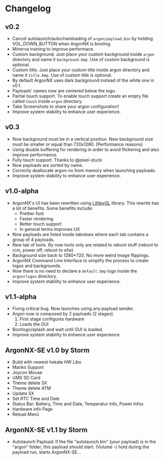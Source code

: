# Changelog

## v0.2

- Cancel autolaunch/autochainloading of `argon/payload.bin` by holding VOL_DOWN_BUTTON when ArgonNX is booting.
- Minerva training to improve performace.
- Custom background. Just place your custom background inside `argon` directory and name it `background.bmp`. Use of custom background is optional.
- Custom title. Just place your custom title inside argon directory and name it `title.bmp`. Use of custom title is optional.
- By default ArgonNX uses dark background instead of the white one in v0.1.
- Payloads' names now are centered below the logo.
- Partial touch support. To enable touch support create an empty file called `touch` inside `argon` directory.
- Take Screenshots to share your argon configuration! 
- Improve system stability to enhance user experience.

## v0.3

- Now background must be in a vertical position. New background size must be smaller or equal than 720x1280. (Performance reasons)
- Using double buffering for rendering in order to avoid flickering and also improve performance.
- Fully touch support. Thanks to @pixel-stuck
- Now payloads are sorted by name.
- Correctly deallocate argon-nx from memory when launching payloads.
- Improve system stability to enhance user experience.

## v1.0-alpha

- ArgonNX's UI has been rewritten using [LittlevGL]() library. This rewrite has a lot of benefits. Some benefits include:
    - Prettier font
    - Faster rendering
    - Better touch support
    - In general terms improves UX
- Now payloads are listed inside tabviews where each tab contains a group of 4 payloads.
- New tab of tools. By now tools only are related to reboot stuff (reboot to rcm, power off, reboot to ofw)
- Background size back to 1280*720. No more weird image flippings.
- ArgonNX Command Line Interface to simplify the process to create logos and backgrounds.
- Now there is no need to declare a `default.bmp` logo inside the `argon/logos` directory.
- Improve system stability to enhance user experience.

## v1.1-alpha

- Fixing critical bug. Now launches using any payload sender.
- Argon now is composed by 2 payloads (2 stages).
    1. First stage configures hardware
    2. Loads the GUI
- Bootlogo/splash and wait until GUI is loaded.
- Improve system stability to enhance user experience.

## ArgonNX-SE v1.0 by Storm

- Build with newest hekate HW Libs
- Mariko Support
- Joycon Mouse
- UMS SD Card
- Theme delete SX
- Theme delete ATM
- Update SX
- Set RTC Time and Date
- Status Bar: Battery, Time and Date, Temperatur Info, Power Infos
- Hardware info Page
- Reload Menü

## ArgonNX-SE v1.1 by Storm

- Autolaunch Payload:
If the file "autolaunch.bin" (your payload) is in the "argon" folder, this payload should start.
(Volume -) hold during the payload run, starts ArgonNX-SE...

